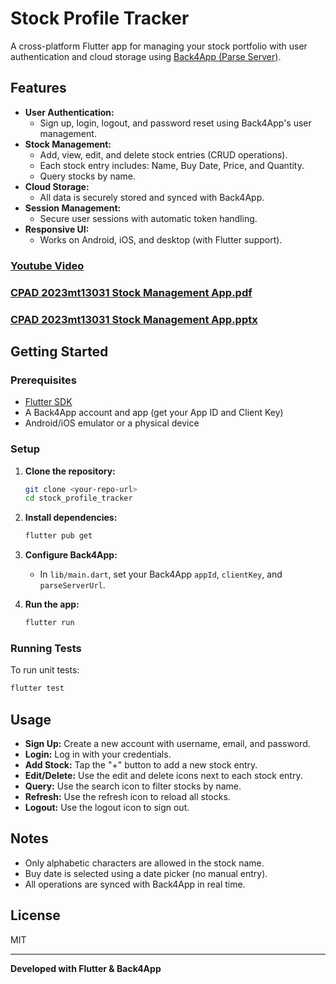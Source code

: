 # Stock Profile Tracker

A cross-platform Flutter app for managing your stock portfolio with user authentication and cloud storage using [Back4App (Parse Server)](https://www.back4app.com/).

## Features

- **User Authentication:**  
  - Sign up, login, logout, and password reset using Back4App's user management.
- **Stock Management:**  
  - Add, view, edit, and delete stock entries (CRUD operations).
  - Each stock entry includes: Name, Buy Date, Price, and Quantity.
  - Query stocks by name.
- **Cloud Storage:**  
  - All data is securely stored and synced with Back4App.
- **Session Management:**  
  - Secure user sessions with automatic token handling.
- **Responsive UI:**  
  - Works on Android, iOS, and desktop (with Flutter support).

### [Youtube Video](https://www.youtube.com/watch?v=bWpbOSK6JYE)
### [CPAD 2023mt13031 Stock Management App.pdf](https://github.com/BhuvanKanade/stock_profile_tracker/blob/main/CPAD%202023mt13031%20Stock%20Management%20App.pdf)
### [CPAD 2023mt13031 Stock Management App.pptx](https://github.com/BhuvanKanade/stock_profile_tracker/blob/main/CPAD%202023mt13031%20Stock%20Management%20App.pptx)

## Getting Started

### Prerequisites

- [Flutter SDK](https://flutter.dev/docs/get-started/install)
- A Back4App account and app (get your App ID and Client Key)
- Android/iOS emulator or a physical device

### Setup

1. **Clone the repository:**
    ```bash
    git clone <your-repo-url>
    cd stock_profile_tracker
    ```

2. **Install dependencies:**
    ```bash
    flutter pub get
    ```

3. **Configure Back4App:**
    - In `lib/main.dart`, set your Back4App `appId`, `clientKey`, and `parseServerUrl`.

4. **Run the app:**
    ```bash
    flutter run
    ```

### Running Tests

To run unit tests:
```bash
flutter test
```

## Usage

- **Sign Up:** Create a new account with username, email, and password.
- **Login:** Log in with your credentials.
- **Add Stock:** Tap the "+" button to add a new stock entry.
- **Edit/Delete:** Use the edit and delete icons next to each stock entry.
- **Query:** Use the search icon to filter stocks by name.
- **Refresh:** Use the refresh icon to reload all stocks.
- **Logout:** Use the logout icon to sign out.

## Notes

- Only alphabetic characters are allowed in the stock name.
- Buy date is selected using a date picker (no manual entry).
- All operations are synced with Back4App in real time.

## License

MIT

---

**Developed with Flutter & Back4App**
